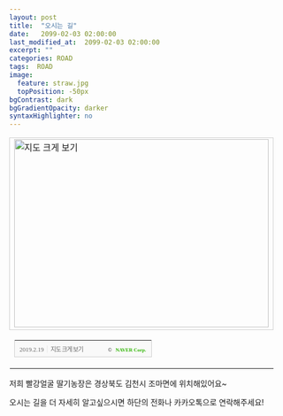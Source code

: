 ```yaml
---
layout: post
title:  "오시는 길"
date:   2099-02-03 02:00:00
last_modified_at:  2099-02-03 02:00:00
excerpt: ""
categories: ROAD
tags:  ROAD
image:
  feature: straw.jpg
  topPosition: -50px
bgContrast: dark
bgGradientOpacity: darker
syntaxHighlighter: no
---
```


<table cellpadding="0" cellspacing="0" width="462"> <tr> <td style="border:1px solid #cecece;"><a href="https://map.naver.com/?query=6rmA7LKc7IucIOyhsOuniOuptCDsnqXslZTrpqwgMjgtMTEz&searchCoord=&tab=1&lng=9316a9a1608823162489fdd7c84463ce&mapMode=0&mpx=ac96a5192f14e85faf7b2e9308eb2fdc5e913203c7900dc43c718a0be800fb1331eeca97e0f2c6860f202d6ccc04325f&lat=f6afc5e8f28753ad48cc0f29fc124f94&dlevel=12&enc=b64&menu=location&__fromRestorer=true" target="_blank"><img src="http://prt.map.naver.com/mashupmap/print?key=p1550534790334_-1159426613" width="460" height="340" alt="지도 크게 보기" title="지도 크게 보기" border="0" style="vertical-align:top;"/></a></td> </tr> <tr> <td> <table cellpadding="0" cellspacing="0" width="100%"> <tr> <td height="30" bgcolor="#f9f9f9" align="left" style="padding-left:9px; border-left:1px solid #cecece; border-bottom:1px solid #cecece;"> <span style="font-family: tahoma; font-size: 11px; color:#666;">2019.2.19</span>&nbsp;<span style="font-size: 11px; color:#e5e5e5;">|</span>&nbsp;<a style="font-family: dotum,sans-serif; font-size: 11px; color:#666; text-decoration: none; letter-spacing: -1px;" href="https://map.naver.com/?query=6rmA7LKc7IucIOyhsOuniOuptCDsnqXslZTrpqwgMjgtMTEz&searchCoord=&tab=1&lng=9316a9a1608823162489fdd7c84463ce&mapMode=0&mpx=ac96a5192f14e85faf7b2e9308eb2fdc5e913203c7900dc43c718a0be800fb1331eeca97e0f2c6860f202d6ccc04325f&lat=f6afc5e8f28753ad48cc0f29fc124f94&dlevel=12&enc=b64&menu=location&__fromRestorer=true" target="_blank">지도 크게 보기</a> </td> <td width="98" bgcolor="#f9f9f9" align="right" style="text-align:right; padding-right:9px; border-right:1px solid #cecece; border-bottom:1px solid #cecece;"> <span style="float:right;"><span style="font-size:9px; font-family:Verdana, sans-serif; color:#444;">&copy;&nbsp;</span>&nbsp;<a style="font-family:tahoma; font-size:9px; font-weight:bold; color:#2db400; text-decoration:none;" href="http://www.nhncorp.com" target="_blank">NAVER Corp.</a></span> </td> </tr> </table> </td> </tr> </table>

저희 빨강얼굴 딸기농장은 경상북도 김천시 조마면에 위치해있어요~

오시는 길을 더 자세히 알고싶으시면 하단의 전화나 카카오톡으로 연락해주세요!
